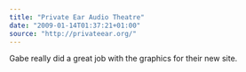 ```yaml
---
title: "Private Ear Audio Theatre"
date: "2009-01-14T01:37:21+01:00"
source: "http://privateear.org/"
---
```


Gabe really did a great job with the graphics for their new site.
